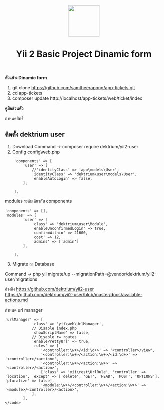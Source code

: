 <p align="center">
    <a href="#" target="_blank">
        <img src="https://avatars.githubusercontent.com/u/130217376?s=96&v=4" height="100px">
    </a>
    <h1 align="center">Yii 2 Basic Project Dinamic form</h1>
    <br>
</p>

<b>ตัวแย่าง Dinamic form</b>

1. git clone https://github.com/samtheerapong/app-tickets.git
2. cd app-tickets
3. composer update
   http://localhost/app-tickets/web/ticket/index

<b>คู่มือส่วนตัว</b>

กำหนดสิทธิ์

## ติดตั้ง dektrium user

1. Download
   Command -> composer require dektrium/yii2-user
2. Config
   config\web.php

```
    'components' => [
        'user' => [
            //'identityClass' => 'app\models\User',
            'identityClass' => 'dektrium\user\models\User',
            'enableAutoLogin' => false,
        ],

    ],
```

modules ระดับเดียวกับ components

```
'components' => [],
'modules' => [
        'user' => [
            'class' => 'dektrium\user\Module',
            'enableUnconfirmedLogin' => true,
            'confirmWithin' => 21600,
            'cost' => 12,
            'admins' => ['admin']
        ],

    ],
```

3. Migrate ลง Database

Command ->   php yii migrate/up --migrationPath=@vendor/dektrium/yii2-user/migrations


อ้างอิง
https://github.com/dektrium/yii2-user
https://github.com/dektrium/yii2-user/blob/master/docs/available-actions.md









กำหนด url manager

```
'urlManager' => [
            'class' => 'yii\web\UrlManager',
            // Disable index.php
            'showScriptName' => false,
            // Disable r= routes
            'enablePrettyUrl' => true,
            'rules' => [
                '<controller:\w+>/<id:\d+>' => '<controller>/view',
                '<controller:\w+>/<action:\w+>/<id:\d+>' => '<controller>/<action>',
                '<controller:\w+>/<action:\w+>' => '<controller>/<action>',
                ['class' => 'yii\rest\UrlRule', 'controller' => 'location', 'except' => ['delete', 'GET', 'HEAD', 'POST', 'OPTIONS'], 'pluralize' => false],
                '<module:\w+>/<controller:\w+>/<action:\w+>' => '<module>/<controller>/<action>',
            ],
        ],
</code>
```

